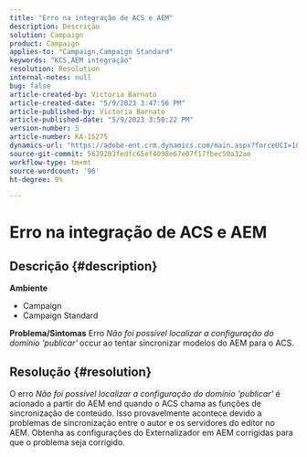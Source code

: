 ```yaml
---
title: "Erro na integração de ACS e AEM"
description: Descrição
solution: Campaign
product: Campaign
applies-to: "Campaign,Campaign Standard"
keywords: "KCS,AEM integração"
resolution: Resolution
internal-notes: null
bug: false
article-created-by: Victoria Barnato
article-created-date: "5/9/2023 3:47:56 PM"
article-published-by: Victoria Barnato
article-published-date: "5/9/2023 3:50:22 PM"
version-number: 5
article-number: KA-15275
dynamics-url: "https://adobe-ent.crm.dynamics.com/main.aspx?forceUCI=1&pagetype=entityrecord&etn=knowledgearticle&id=752decd7-80ee-ed11-8849-6045bd0065b6"
source-git-commit: 5639203fedfc65ef4098e67e07f17fbec50a32ae
workflow-type: tm+mt
source-wordcount: '96'
ht-degree: 9%

---
```


# Erro na integração de ACS e AEM

## Descrição {#description}

<b>Ambiente</b>
- Campaign
- Campaign Standard



<b>Problema/Sintomas</b>
Erro *Não foi possível localizar a configuração do domínio &#39;publicar&#39;<b>* </b>occur<b> </b>ao tentar sincronizar modelos do AEM para o ACS.


## Resolução {#resolution}


O erro *Não foi possível localizar a configuração do domínio &#39;publicar&#39;* é acionado a partir do AEM end quando o ACS chama as funções de sincronização de conteúdo. Isso provavelmente acontece devido a problemas de sincronização entre o autor e os servidores do editor no AEM. Obtenha as configurações do Externalizador em AEM corrigidas para que o problema seja corrigido.


